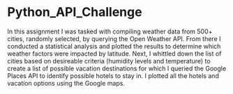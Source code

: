 # Python_API_Challenge

In this assignment I was tasked with compiling weather data from 500+ cities, randomly selected, by querying the Open Weather API. From there I conducted a statistical analysis and plotted the results to determine which weather factors were impacted by latitude. Next, I whittled down the list of cities based on desireable criteria (humidity levels and temperature) to create a list of possible vacation destinations for which I queried the Google Places API to identify possible hotels to stay in. I plotted all the hotels and vacation options using the Google maps. 
